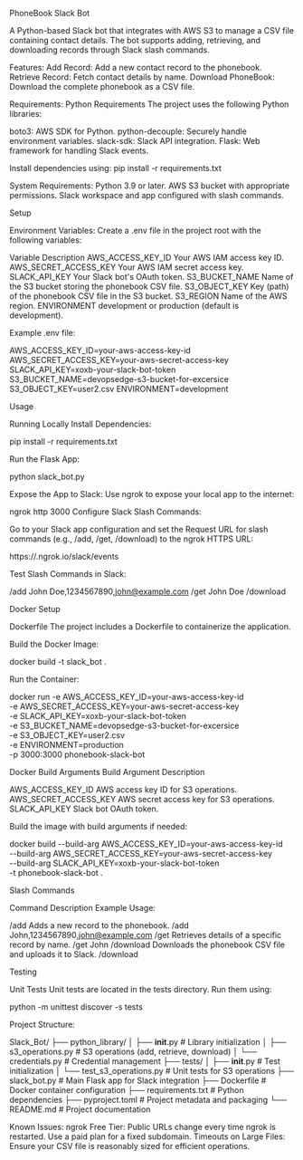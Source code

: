 PhoneBook Slack Bot

A Python-based Slack bot that integrates with AWS S3 to manage a CSV file containing contact details. The bot supports adding, retrieving, and downloading records through Slack slash commands.

Features:
Add Record: Add a new contact record to the phonebook.
Retrieve Record: Fetch contact details by name.
Download PhoneBook: Download the complete phonebook as a CSV file.

Requirements:
Python Requirements
The project uses the following Python libraries:

boto3: AWS SDK for Python.
python-decouple: Securely handle environment variables.
slack-sdk: Slack API integration.
Flask: Web framework for handling Slack events.

Install dependencies using:
pip install -r requirements.txt

System Requirements:
Python 3.9 or later.
AWS S3 bucket with appropriate permissions.
Slack workspace and app configured with slash commands.

Setup

Environment Variables:
Create a .env file in the project root with the following variables:

Variable	            Description
AWS_ACCESS_KEY_ID	    Your AWS IAM access key ID.
AWS_SECRET_ACCESS_KEY	Your AWS IAM secret access key.
SLACK_API_KEY	        Your Slack bot's OAuth token.
S3_BUCKET_NAME	        Name of the S3 bucket storing the phonebook CSV file.
S3_OBJECT_KEY	        Key (path) of the phonebook CSV file in the S3 bucket.
S3_REGION               Name of the AWS region.
ENVIRONMENT	            development or production (default is development).

Example .env file:

AWS_ACCESS_KEY_ID=your-aws-access-key-id
AWS_SECRET_ACCESS_KEY=your-aws-secret-access-key
SLACK_API_KEY=xoxb-your-slack-bot-token
S3_BUCKET_NAME=devopsedge-s3-bucket-for-excersice
S3_OBJECT_KEY=user2.csv
ENVIRONMENT=development

Usage

Running Locally
Install Dependencies:

pip install -r requirements.txt

Run the Flask App:

python slack_bot.py

Expose the App to Slack: Use ngrok to expose your local app to the internet:

ngrok http 3000
Configure Slack Slash Commands:

Go to your Slack app configuration and set the Request URL for slash commands (e.g., /add, /get, /download) to the ngrok HTTPS URL:

https://<your-ngrok-id>.ngrok.io/slack/events

Test Slash Commands in Slack:

/add John Doe,1234567890,john@example.com
/get John Doe
/download

Docker Setup

Dockerfile
The project includes a Dockerfile to containerize the application.

Build the Docker Image:

docker build -t slack_bot .

Run the Container:

docker run -e AWS_ACCESS_KEY_ID=your-aws-access-key-id \
           -e AWS_SECRET_ACCESS_KEY=your-aws-secret-access-key \
           -e SLACK_API_KEY=xoxb-your-slack-bot-token \
           -e S3_BUCKET_NAME=devopsedge-s3-bucket-for-excersice \
           -e S3_OBJECT_KEY=user2.csv \
           -e ENVIRONMENT=production \
           -p 3000:3000 phonebook-slack-bot

Docker Build Arguments
Build Argument	        Description

AWS_ACCESS_KEY_ID	    AWS access key ID for S3 operations.
AWS_SECRET_ACCESS_KEY	AWS secret access key for S3 operations.
SLACK_API_KEY	        Slack bot OAuth token.

Build the image with build arguments if needed:

docker build --build-arg AWS_ACCESS_KEY_ID=your-aws-access-key-id \
             --build-arg AWS_SECRET_ACCESS_KEY=your-aws-secret-access-key \
             --build-arg SLACK_API_KEY=xoxb-your-slack-bot-token \
             -t phonebook-slack-bot .

Slash Commands

Command	Description	Example Usage:

/add	Adds a new record to the phonebook.	/add John,1234567890,john@example.com
/get	Retrieves details of a specific record by name.	/get John
/download	Downloads the phonebook CSV file and uploads it to Slack.	/download

Testing

Unit Tests
Unit tests are located in the tests directory. Run them using:

python -m unittest discover -s tests

Project Structure:

Slack_Bot/
├── python_library/
│   ├── __init__.py              # Library initialization
│   ├── s3_operations.py         # S3 operations (add, retrieve, download)
│   └── credentials.py           # Credential management
├── tests/
│   ├── __init__.py              # Test initialization
│   └── test_s3_operations.py    # Unit tests for S3 operations
├── slack_bot.py                 # Main Flask app for Slack integration
├── Dockerfile                   # Docker container configuration
├── requirements.txt             # Python dependencies
├── pyproject.toml               # Project metadata and packaging
└── README.md                    # Project documentation

Known Issues:
ngrok Free Tier: Public URLs change every time ngrok is restarted. Use a paid plan for a fixed subdomain.
Timeouts on Large Files: Ensure your CSV file is reasonably sized for efficient operations.
